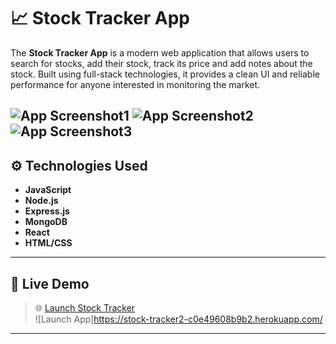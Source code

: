 # 📈 Stock Tracker App

The **Stock Tracker App** is a modern web application that allows users to search for stocks, add their stock, track its price and add notes about the stock. Built using full-stack technologies, it provides a clean UI and reliable performance for anyone interested in monitoring the market.

![App Screenshot1](https://imgur.com/your-screenshot.png) 
![App Screenshot2](https://imgur.com/your-screenshot.png) 
![App Screenshot3](https://imgur.com/your-screenshot.png) 
---

## ⚙️ Technologies Used

- **JavaScript**
- **Node.js**
- **Express.js**
- **MongoDB**
- **React**
- **HTML/CSS**

---

## 🚀 Live Demo

> 🌐 [Launch Stock Tracker](#)  
![Launch App]https://stock-tracker2-c0e49608b9b2.herokuapp.com/

---